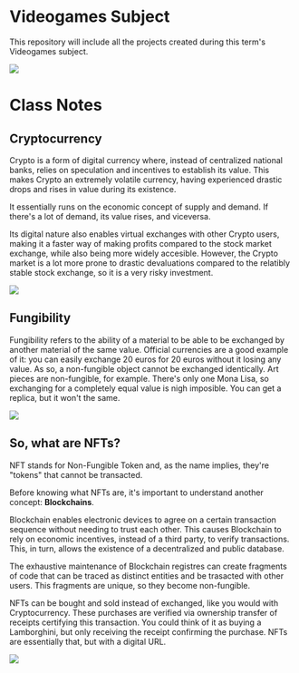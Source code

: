 # Videogames Subject
This repository will include all the projects created during this term's Videogames subject.

![](https://i.blogs.es/c20397/kirby1/840_560.jpg)

# Class Notes

## Cryptocurrency
Crypto is a form of digital currency where, instead of centralized national banks, relies on speculation and incentives to establish its value. This makes Crypto an extremely volatile currency, having experienced drastic drops and rises in value during its existence.

It essentially runs on the economic concept of supply and demand. If there's a lot of demand, its value rises, and viceversa.

Its digital nature also enables virtual exchanges with other Crypto users, making it a faster way of making profits compared to the stock market exchange, while also being more widely accesible. However, the Crypto market is a lot more prone to drastic devaluations compared to the relatibly stable stock exchange, so it is a very risky investment.

![](https://m.foolcdn.com/media/dubs/images/original_imagesoriginal_imageshttpsg.foolcdn.c.width-880_SfbkM9V.jpg)

## Fungibility
Fungibility refers to the ability of a material to be able to be exchanged by another material of the same value. Official currencies are a good example of it: you can easily exchange 20 euros for 20 euros without it losing any value. As so, a non-fungible object cannot be exchanged identically. Art pieces are non-fungible, for example. There's only one Mona Lisa, so exchanging for a completely equal value is nigh imposible. You can get a replica, but it won't the same.

![](https://www.thestreet.com/.image/t_share/MTg4NzE2NzUyMTY1Njc2Nzgw/fungibility-infographic.png)

## So, what are NFTs?
NFT stands for Non-Fungible Token and, as the name implies, they're "tokens" that cannot be transacted.

Before knowing what NFTs are, it's important to understand another concept: **Blockchains**.

Blockchain enables electronic devices to agree on a certain transaction sequence without needing to trust each other. This causes Blockchain to rely on economic incentives, instead of a third party, to verify transactions. This, in turn, allows the existence of a decentralized and public database.

The exhaustive maintenance of Blockchain registres can create fragments of code that can be traced as distinct entities and be trasacted with other users. This fragments are unique, so they become non-fungible.

NFTs can be bought and sold instead of exchanged, like you would with Cryptocurrency. These purchases are verified via ownership transfer of receipts certifying this transaction. You could think of it as buying a Lamborghini, but only receiving the receipt confirming the purchase. NFTs are essentially that, but with a digital URL.

![](https://cdn.computerhoy.com/sites/navi.axelspringer.es/public/media/image/2022/02/bored-ape-2605171.jpg?tf=3840x)
